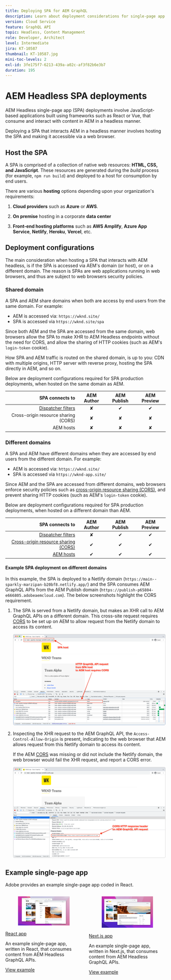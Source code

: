 ```yaml
---
title: Deploying SPA for AEM GraphQL
description: Learn about deployment considerations for single-page app (SPA) AEM Headless deployments.
version: Cloud Service
feature: GraphQL API
topic: Headless, Content Management
role: Developer, Architect
level: Intermediate
jira: KT-10587
thumbnail: KT-10587.jpg
mini-toc-levels: 2
exl-id: 3fe175f7-6213-439a-a02c-af3f82b6e3b7
duration: 195
---
```

# AEM Headless SPA deployments

AEM Headless single-page app (SPA) deployments involve JavaScript-based applications built using frameworks such as React or Vue, that consume and interact with content in AEM in a headless manner.

Deploying a SPA that interacts AEM in a headless manner involves hosting the SPA and making it accessible via a web browser.

## Host the SPA

A SPA is comprised of a collection of native web resources: **HTML, CSS, and JavaScript**. These resources are generated during the _build_ process (for example, `npm run build`) and deployed to a host for consumption by end users.

There are various **hosting** options depending upon your organization's requirements:

1. **Cloud providers** such as **Azure** or **AWS**.

2. **On premise** hosting in a corporate **data center**

3. **Front-end hosting platforms** such as **AWS Amplify**, **Azure App Service**, **Netlify**, **Heroku**, **Vercel**, etc.

## Deployment configurations

The main consideration when hosting a SPA that interacts with AEM headless, is if the SPA is accessed via AEM's domain (or host), or on a different domain.  The reason is SPAs are web applications running in web browsers, and thus are subject to web browsers security policies. 

### Shared domain

A SPA and AEM share domains when both are access by end users from the same domain. For example:

+ AEM is accessed via: `https://wknd.site/`
+ SPA is accessed via `https://wknd.site/spa`

Since both AEM and the SPA are accessed from the same domain, web browsers allow the SPA to make XHR to AEM Headless endpoints without the need for CORS, and allow the sharing of HTTP cookies (such as AEM's `login-token` cookie).

How SPA and AEM traffic is routed on the shared domain, is up to you: CDN with multiple origins, HTTP server with reverse proxy, hosting the SPA directly in AEM, and so on.

Below are deployment configurations required for SPA production deployments, when hosted on the same domain as AEM.

| SPA connects to                                    | AEM Author | AEM Publish | AEM Preview |
|---------------------------------------------------:|:----------:|:-----------:|:-----------:|
| [Dispatcher filters](./configurations/dispatcher-filters.md)      | &#10008;   | &#10004;    | &#10004;    |
| Cross-origin resource sharing (CORS)                              | &#10008;   | &#10008;    | &#10008;    |
| AEM hosts                                                         | &#10008;   | &#10008;    | &#10008;    |

### Different domains

A SPA and AEM have different domains when they are accessed by end users from the different domain. For example:

+ AEM is accessed via: `https://wknd.site/`
+ SPA is accessed via `https://wknd-app.site/`

Since AEM and the SPA are accessed from different domains, web browsers enforce security policies such as [cross-origin resource sharing (CORS)](./configurations/cors.md), and prevent sharing HTTP cookies (such as AEM's `login-token` cookie).

Below are deployment configurations required for SPA production deployments, when hosted on a different domain than AEM.

| SPA connects to                                    | AEM Author | AEM Publish | AEM Preview |
|---------------------------------------------------:|:----------:|:-----------:|:-----------:|
| [Dispatcher filters](./configurations/dispatcher-filters.md)      | &#10008;   | &#10004;    | &#10004;    |
| [Cross-origin resource sharing (CORS)](./configurations/cors.md)  | &#10004;   | &#10004;    | &#10004;    |
| [AEM hosts](./configurations/aem-hosts.md)                         | &#10004;   | &#10004;    | &#10004;    |

#### Example SPA deployment on different domains

In this example, the SPA is deployed to a Netlify domain (`https://main--sparkly-marzipan-b20bf8.netlify.app/`) and the SPA consumes AEM GraphQL APIs from the AEM Publish domain (`https://publish-p65804-e666805.adobeaemcloud.com`). The below screenshots highlight the CORS requirement.

1. The SPA is served from a Netlify domain, but makes an XHR call to AEM GraphQL APIs on a different domain. This cross-site request requires [CORS](./configurations/cors.md) to be set up on AEM to allow request from the Netlify domain to access its content.

    ![SPA request served from SPA & AEM hosts ](assets/spa/cors-requirement.png)

2. Inspecting the XHR request to the AEM GraphQL API, the `Access-Control-Allow-Origin` is present, indicating to the web browser that AEM allows request from this Netlify domain to access its content.

    If the AEM [CORS](./configurations/cors.md) was missing or did not include the Netlify domain, the web browser would fail the XHR request, and report a CORS error.

   ![CORS Response Header AEM GraphQL API](assets/spa/cors-response-headers.png)

## Example single-page app

Adobe provides an example single-page app coded in React.

<div class="columns is-multiline">
<!-- React app -->
<div class="column is-half-tablet is-half-desktop is-one-third-widescreen" aria-label="React app" tabindex="0">
   <div class="card">
       <div class="card-image">
           <figure class="image is-16by9">
               <a href="../example-apps/react-app.md" title="React app" tabindex="-1">
                   <img class="is-bordered-r-small" src="../example-apps/assets/react-app/react-app-card.png" alt="React app">
               </a>
           </figure>
       </div>
       <div class="card-content is-padded-small">
           <div class="content">
               <p class="headline is-size-6 has-text-weight-bold"><a href="../example-apps/react-app.md" title="React app">React app</a></p>
               <p class="is-size-6">An example single-page app, written in React, that consumes content from AEM Headless GraphQL APIs.</p>
               <a href="../example-apps/react-app.md" class="spectrum-Button spectrum-Button--outline spectrum-Button--primary spectrum-Button--sizeM">
                   <span class="spectrum-Button-label has-no-wrap has-text-weight-bold">View example</span>
               </a>
           </div>
       </div>
   </div>
</div>
<!-- Next.js app -->
<div class="column is-half-tablet is-half-desktop is-one-third-widescreen" aria-label="Next.js app" tabindex="0">
   <div class="card">
       <div class="card-image">
           <figure class="image is-16by9">
               <a href="../example-apps/next-js.md" title="Next.js app" tabindex="-1">
                   <img class="is-bordered-r-small" src="../example-apps/assets/next-js/next-js-card.png" alt="Next.js app">
               </a>
           </figure>
       </div>
       <div class="card-content is-padded-small">
           <div class="content">
               <p class="headline is-size-6 has-text-weight-bold"><a href="../example-apps/next-js.md" title="Next.js app">Next.js app</a></p>
               <p class="is-size-6">An example single-page app, written in Next.js, that consumes content from AEM Headless GraphQL APIs.</p>
               <a href="../example-apps/next-js.md" class="spectrum-Button spectrum-Button--outline spectrum-Button--primary spectrum-Button--sizeM">
                   <span class="spectrum-Button-label has-no-wrap has-text-weight-bold">View example</span>
               </a>
           </div>
       </div>
   </div>
</div>
</div>
